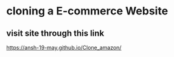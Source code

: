 # cloning a E-commerce Website
## visit site through this link
https://ansh-19-may.github.io/Clone_amazon/
